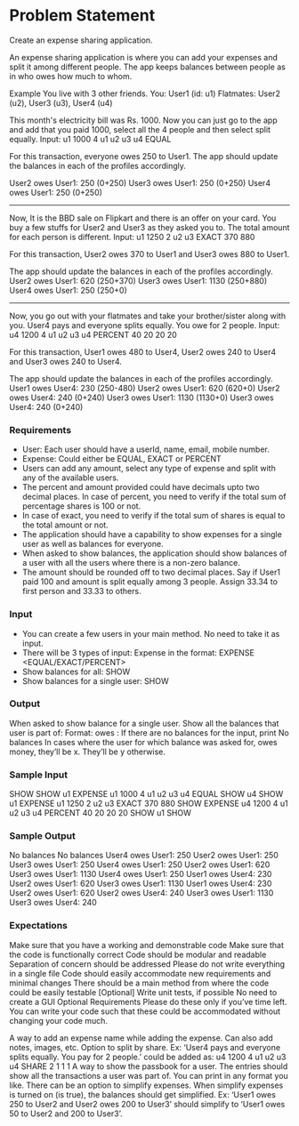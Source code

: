
# Problem Statement
Create an expense sharing application.

An expense sharing application is where you can add your expenses and split it among different people. The app keeps balances between people as in who owes how much to whom.

Example
You live with 3 other friends.
You: User1 (id: u1)
Flatmates: User2 (u2), User3 (u3), User4 (u4)

This month's electricity bill was Rs. 1000.
Now you can just go to the app and add that you paid 1000,
select all the 4 people and then select split equally.
Input: u1 1000 4 u1 u2 u3 u4 EQUAL

For this transaction, everyone owes 250 to User1.
The app should update the balances in each of the profiles accordingly.

User2 owes User1: 250 (0+250)
User3 owes User1: 250 (0+250)
User4 owes User1: 250 (0+250)

---

Now, It is the BBD sale on Flipkart and there is an offer on your card.
You buy a few stuffs for User2 and User3 as they asked you to.
The total amount for each person is different.
Input: u1 1250 2 u2 u3 EXACT 370 880

For this transaction, User2 owes 370 to User1 and User3 owes 880 to User1.

The app should update the balances in each of the profiles accordingly.
User2 owes User1: 620 (250+370)
User3 owes User1: 1130 (250+880)
User4 owes User1: 250 (250+0)

---

Now, you go out with your flatmates and take your brother/sister along with you.
User4 pays and everyone splits equally. You owe for 2 people.
Input: u4 1200 4 u1 u2 u3 u4 PERCENT 40 20 20 20

For this transaction, User1 owes 480 to User4, User2 owes 240 to User4 and User3 owes 240 to User4.

The app should update the balances in each of the profiles accordingly.
User1 owes User4: 230 (250-480)
User2 owes User1: 620 (620+0)
User2 owes User4: 240 (0+240)
User3 owes User1: 1130 (1130+0)
User3 owes User4: 240 (0+240)
    
### Requirements
* User: Each user should have a userId, name, email, mobile number.
* Expense: Could either be EQUAL, EXACT or PERCENT
* Users can add any amount, select any type of expense and split with any of the available users.
* The percent and amount provided could have decimals upto two decimal places.
In case of percent, you need to verify if the total sum of percentage shares is 100 or not.
* In case of exact, you need to verify if the total sum of shares is equal to the total amount or not.
* The application should have a capability to show expenses for a single user as well as balances for everyone.
* When asked to show balances, the application should show balances of a user with all the users where there is a non-zero balance.
* The amount should be rounded off to two decimal places. Say if User1 paid 100 and amount is split equally among 3 people. Assign 33.34 to first person and 33.33 to others.

### Input
* You can create a few users in your main method. No need to take it as input.
* There will be 3 types of input:
Expense in the format: EXPENSE <user-id-of-person-who-paid> <no-of-users> <space-separated-list-of-users> <EQUAL/EXACT/PERCENT> <space-separated-values-in-case-of-non-equal>
* Show balances for all: SHOW
* Show balances for a single user: SHOW <user-id>

### Output
When asked to show balance for a single user. Show all the balances that user is part of:
Format: <user-id-of-x> owes <user-id-of-y>: <amount>
If there are no balances for the input, print No balances
In cases where the user for which balance was asked for, owes money, they’ll be x. They’ll be y otherwise.

### Sample Input
SHOW
SHOW u1
EXPENSE u1 1000 4 u1 u2 u3 u4 EQUAL
SHOW u4
SHOW u1
EXPENSE u1 1250 2 u2 u3 EXACT 370 880
SHOW
EXPENSE u4 1200 4 u1 u2 u3 u4 PERCENT 40 20 20 20
SHOW u1
SHOW

### Sample Output
No balances
No balances
User4 owes User1: 250
User2 owes User1: 250
User3 owes User1: 250
User4 owes User1: 250
User2 owes User1: 620
User3 owes User1: 1130
User4 owes User1: 250
User1 owes User4: 230
User2 owes User1: 620
User3 owes User1: 1130
User1 owes User4: 230
User2 owes User1: 620
User2 owes User4: 240
User3 owes User1: 1130
User3 owes User4: 240

### Expectations
Make sure that you have a working and demonstrable code
Make sure that the code is functionally correct
Code should be modular and readable
Separation of concern should be addressed
Please do not write everything in a single file
Code should easily accommodate new requirements and minimal changes
There should be a main method from where the code could be easily testable
[Optional] Write unit tests, if possible
No need to create a GUI
Optional Requirements
Please do these only if you’ve time left. You can write your code such that these could be accommodated without changing your code much.

A way to add an expense name while adding the expense. Can also add notes, images, etc.
Option to split by share. Ex: ‘User4 pays and everyone splits equally. You pay for 2 people.’ could be added as: u4 1200 4 u1 u2 u3 u4 SHARE 2 1 1 1
A way to show the passbook for a user. The entries should show all the transactions a user was part of. You can print in any format you like.
There can be an option to simplify expenses. When simplify expenses is turned on (is true), the balances should get simplified. Ex: ‘User1 owes 250 to User2 and User2 owes 200 to User3’ should simplify to ‘User1 owes 50 to User2 and 200 to User3’.